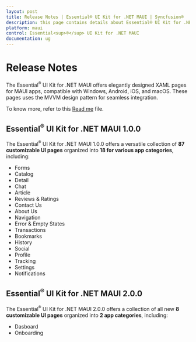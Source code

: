 ```yaml
---
layout: post
title: Release Notes | Essential® UI Kit for .NET MAUI | Syncfusion®
description: this page contains details about Essential® UI Kit for .NET MAUI Release notes History | Syncfusion®
platform: maui
control: Essential<sup>®</sup> UI Kit for .NET MAUI
documentation: ug
---
```


# Release Notes

The Essential<sup>®</sup> UI Kit for .NET MAUI offers elegantly designed XAML pages for MAUI apps, compatible with Windows, Android, iOS, and macOS. These pages uses the MVVM design pattern for seamless integration.

To know more, refer to this [Read me](https://github.com/syncfusion/essential-ui-kit-for-.net-maui/blob/master/README.md) file. 

## Essential<sup>®</sup> UI Kit for .NET MAUI 1.0.0

The Essential<sup>®</sup> UI Kit for .NET MAUI 1.0.0 offers a versatile collection of **87 customizable UI pages** organized into **18 for various app categories**, including:

* Forms
* Catalog
* Detail
* Chat
* Article
* Reviews & Ratings
* Contact Us
* About Us
* Navigation
* Error & Empty States
* Transactions
* Bookmarks
* History
* Social
* Profile
* Tracking
* Settings
* Notifications

## Essential<sup>®</sup> UI Kit for .NET MAUI 2.0.0

The Essential<sup>®</sup> UI Kit for .NET MAUI 2.0.0 offers a collection of all new **8 customizable UI pages** organized into **2 app categories**, including:

* Dasboard
* Onboarding